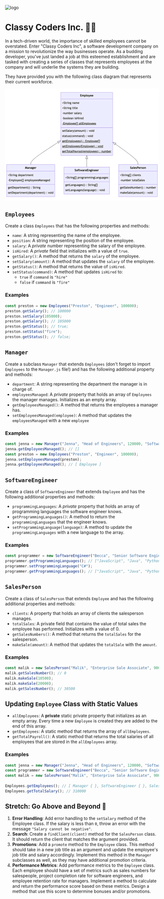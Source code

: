 ![logo](https://user-images.githubusercontent.com/44912347/202244850-18dbf275-11cf-44b5-9500-b2fcb5d44d05.jpg)

# Classy Coders Inc. 👩‍💻

In a tech-driven world, the importance of skilled employees cannot be overstated. Enter "Classy Coders Inc", a software development company on a mission to revolutionize the way businesses operate. As a budding developer, you've just landed a job at this esteemed establishment and are tasked with creating a series of classes that represents employees at the company and will underlie the systems they are building.

They have provided you with the following class diagram that represents their current workforce.

![Classy Coders Inc Class Diagram](./assets/EmployeeClassDiagram.png)

## `Employees`

Create a class `Employees` that has the following properties and methods:
- `name`: A string representing the name of the employee.
- `position`: A string representing the position of the employee.
- `salary`: A *private* number representing the salary of the employee.
- `isHired`: A *private* field that initializes with a value of `true`.
- `getSalary()`: A method that returns the `salary` of the employee.
- `setSalary(amount)`: A method that updates the `salary` of the employee.
- `getStatus()`: A method that returns the value of `isHired`.
- `setStatus(command)`: A method that updates `isHired` to:
    - `true` if `command` is `"hire"`
    - `false` if `command` is `"fire"`

### Examples
```javascript
const preston = new Employees("Preston", "Engineer", 100000);
preston.getSalary(); // 100000
preston.setSalary(105000);
preston.getSalary(); // 105000
preston.getStatus(); // true;
preston.setStatus("fire");
preston.getStatus(); // false;
```

## `Manager`

Create a subclass `Manager` that extends `Employees` (don't forget to import `Employees` to the `Manager.js` file!) and has the following additional property and methods:
- `department`: A string representing the department the manager is in charge of.
- `employeesManaged`: A *private* property that holds an array of `Employees` the manager manages. Initializes as an empty array.
- `getEmployeesManaged()`: A method that returns the employees a manager has.
- `setEmployeesManaged(employee)`: A method that updates the `employeesManaged` with a new `employee`

### Examples
```javascript
const jenna = new Manager("Jenna", "Head of Engineers", 120000, "Software Engineering", 10);
jenna.getEmployeesManaged(); // []
const preston = new Employees("Preston", "Engineer", 100000);
jenna.setEmployeesManaged(preston);
jenna.getEmployeesManaged(); // [ Employee ]
```

## `SoftwareEngineer`

Create a class of `SoftwareEngineer` that extends `Employee` and has the following additional properties and methods:
- `programmingLanguages`: A *private* property that holds an array of programming languages the software engineer knows.
- `getProgrammingLanguages()`: A method to return the `programmingLanguages` that the engineer knows.
- `setProgrammingLanguage(language)`: A method to update the `programmingLanguages` with a new language to the array.

### Examples
```javascript
const programmer = new SoftwareEngineer("Becca", "Senior Software Engineer", 100000, ["JavaScript", "Java", "Python"]);
programmer.getProgrammingLanguages(); // ["JavaScript", "Java", "Python"]
programmer.setProgrammingLanguage("C#"); 
programmer.getProgrammingLanguages(); // ["JavaScript", "Java", "Python", "C#"]
```
## `SalesPerson`

Create a class of `SalesPerson` that extends `Employee` and has the following additional properties and methods:
- `clients`: A property that holds an array of clients the salesperson manages.
- `totalSales`: A private field that contains the value of total sales the employee has performed. Initializes with a value of 0.
- `getSalesNumbers()`: A method that returns the `totalSales` for the salesperson.
- `makeSale(amount)`: A method that updates the `totalSale` with the `amount`.

### Examples

```javascript
const malik = new SalesPerson("Malik", "Enterprise Sale Associate", 90000, ["Vine", "MySpace", "Shutterfly"])
malik.getSalesNumber(); // 0
malik.makeSale(10500);
malik.makeSale(20000);
malik.getSalesNumber(); // 30500
```

## Updating `Employee` Class with Static Values
- `allEmployees`: A **private** static private property that initializes as an empty array. Every time a new `Employee` is created they are added to the end of this array.
- `getEmployees`: A static method that returns the array of `allEmployees`.
- `getTotalPayroll()`: A static method that returns the total salaries of all employees that are stored in the `allEmployees` array.

### Examples
```javascript
const jenna = new Manager("Jenna", "Head of Engineers", 120000, "Software Engineering", 10);
const programmer = new SoftwareEngineer("Becca", "Senior Software Engineer", 100000, ["JavaScript", "Java", "Python"]);
const malik = new SalesPerson("Malik", "Enterprise Sale Associate", 90000, ["Vine", "MySpace", "Shutterfly"])

Employees.getEmployees(); // [ Manager { }, SoftwareEngineer { }, SalesPerson { }]
Employees.getTotalSalary(); // 310000
```

## Stretch: Go Above and Beyond 🚀
1. **Error Handling**: Add error handling to the `setSalary` method of the Employee class. If the salary is less than `0`, throw an error with the message `"Salary cannot be negative"`.
2. **Search**: Create a `findClient(client)` method for the `SalesPerson` class. It should return the client that matches the argument provided.
3. **Promotions**: Add a `promote` method to the `Employee` class. This method should take in a new job title as an argument and update the employee's job title and salary accordingly. Implement this method in the `Manager` subclasses as well, as they may have additional promotion criteria.
4. **Performance Metrics**: Add performance metrics to the `Employee` class. Each employee should have a set of metrics such as sales numbers for salespeople, project completion rate for software engineers, and employee retention rate for managers. Implement a method to calculate and return the performance score based on these metrics. Design a method that use this score to determine bonuses and/or promotions.